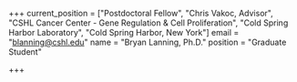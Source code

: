 +++
current_position = ["Postdoctoral Fellow", "Chris Vakoc, Advisor", "CSHL Cancer Center - Gene Regulation & Cell Proliferation", "Cold Spring Harbor Laboratory", "Cold Spring Harbor, New York"]
email = "blanning@cshl.edu"
name = "Bryan Lanning, Ph.D."
position = "Graduate Student"

+++

